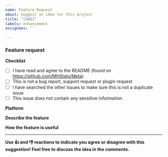 ```yaml
---
name: Feature Request
about: Suggest an idea for this project
title: "[SUG]"
labels: enhancement
assignees: ''

---
```


<!-- MHStats feature request guide

Fill out the template. Don't write inside the arrows as they will be hidden
when you post your issue.

If you have a feature suggestion for MHStats , read the following:

1.  Fill out the template
     It makes it a lot easier for everyone when issues conform to the standard templates. It also ensures we have the necessary information. To fill a checkbox, put an "x" in between the [ ] like: [x]

2.  Keep it simple
     Make sure it's easy to understand what you're requesting and how it will be useful to people

3. Pick a relevant issue title
    The issue title should be a short, clear summary or short name of your idea

4.  You can delete this line and all the above lines before posting your issue, but they will be hidden anyway      -->

### Feature request

**Checklist**
- [ ] I have read and agree to the README (found on https://github.com/MHStats/Meta)
- [ ] This is not a bug report, support request or plugin request
- [ ] I have searched the other Issues to make sure this is not a duplicate issue
- [ ] This issue does not contain any sensitive information 

**Platform**
<!-- Which platform is this idea for? Website or Plugin? -->

**Describe the feature**
<!-- What feature are you suggesting? Include a clear and concise description of the feature -->

**How the feature is useful**
<!-- Who does the feature benefit? How is it useful to people? -->

---
**Use 👍 and 👎 reactions to indicate you agree or disagree with this suggestion! Feel free to discuss the idea in the comments.**
